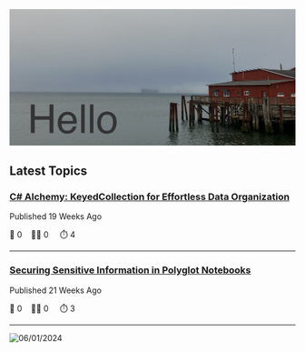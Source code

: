 ![Hello!](https://github.com/mjamesharmon/mjamesharmon/blob/main/assets/img/hello.jpg?raw=true)
## Latest Topics
### [C# Alchemy: KeyedCollection for Effortless Data Organization](https://dev.to/mjamesharmon/c-alchemy-keyedcollection-for-effortless-data-organization-4bi)

Published 19 Weeks Ago

  💬 0 &nbsp;&nbsp; 👍🏻 0 &nbsp; &nbsp; ⏱️ 4

---
### [Securing Sensitive Information in Polyglot Notebooks](https://dev.to/mjamesharmon/securing-sensitive-information-in-polyglot-notebooks-2jh0)

Published 21 Weeks Ago

  💬 0 &nbsp;&nbsp; 👍🏻 0 &nbsp; &nbsp; ⏱️ 3

---


<picture>
<source media="(prefers-color-scheme: dark)"srcset="https://mjamesharmon.github.io/nonbinary-binary-calendar/calendar-dark.svg" >
<source media="(prefers-color-scheme: light)"srcset="https://mjamesharmon.github.io/nonbinary-binary-calendar/calendar-light.svg" >
<img alt="06/01/2024" src="" >
</picture>


